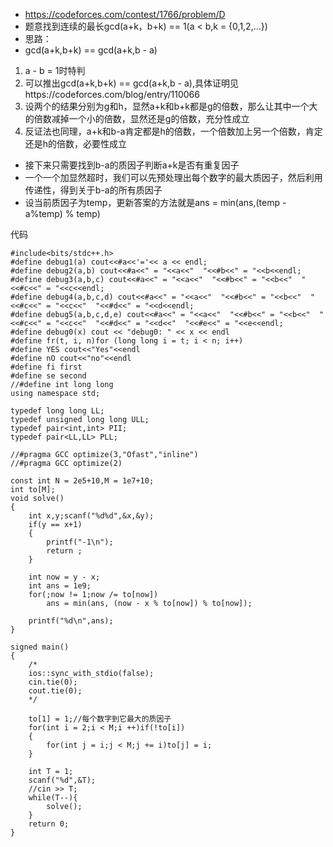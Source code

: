 - https://codeforces.com/contest/1766/problem/D
- 题意找到连续的最长gcd(a+k，b+k) == 1(a < b,k = {0,1,2,...})
- 思路：
- gcd(a+k,b+k) == gcd(a+k,b - a)
1. a - b = 1时特判
2. 可以推出gcd(a+k,b+k) == gcd(a+k,b - a),具体证明见https://codeforces.com/blog/entry/110066
3. 设两个的结果分别为g和h，显然a+k和b+k都是g的倍数，那么让其中一个大的倍数减掉一个小的倍数，显然还是g的倍数，充分性成立
4. 反证法也同理，a+k和b-a肯定都是h的倍数，一个倍数加上另一个倍数，肯定还是h的倍数，必要性成立

- 接下来只需要找到b-a的质因子判断a+k是否有重复因子
- 一个一个加显然超时，我们可以先预处理出每个数字的最大质因子，然后利用传递性，得到关于b-a的所有质因子
- 设当前质因子为temp，更新答案的方法就是ans = min(ans,(temp - a%temp) % temp)

代码
```
#include<bits/stdc++.h>
#define debug1(a) cout<<#a<<'='<< a << endl;
#define debug2(a,b) cout<<#a<<" = "<<a<<"  "<<#b<<" = "<<b<<endl;
#define debug3(a,b,c) cout<<#a<<" = "<<a<<"  "<<#b<<" = "<<b<<"  "<<#c<<" = "<<c<<endl;
#define debug4(a,b,c,d) cout<<#a<<" = "<<a<<"  "<<#b<<" = "<<b<<"  "<<#c<<" = "<<c<<"  "<<#d<<" = "<<d<<endl;
#define debug5(a,b,c,d,e) cout<<#a<<" = "<<a<<"  "<<#b<<" = "<<b<<"  "<<#c<<" = "<<c<<"  "<<#d<<" = "<<d<<"  "<<#e<<" = "<<e<<endl;
#define debug0(x) cout << "debug0: " << x << endl
#define fr(t, i, n)for (long long i = t; i < n; i++)
#define YES cout<<"Yes"<<endl
#define nO cout<<"no"<<endl
#define fi first
#define se second
//#define int long long
using namespace std;

typedef long long LL;
typedef unsigned long long ULL;
typedef pair<int,int> PII;
typedef pair<LL,LL> PLL;

//#pragma GCC optimize(3,"Ofast","inline")
//#pragma GCC optimize(2)

const int N = 2e5+10,M = 1e7+10;
int to[M];
void solve() 
{
	int x,y;scanf("%d%d",&x,&y);
	if(y == x+1)
	{
		printf("-1\n");
		return ;
	}
	
	int now = y - x;
	int ans = 1e9;
	for(;now != 1;now /= to[now])
		ans = min(ans, (now - x % to[now]) % to[now]);
	
	printf("%d\n",ans);
}

signed main()
{
    /*
    ios::sync_with_stdio(false);
    cin.tie(0);
    cout.tie(0);
    */

   	to[1] = 1;//每个数字到它最大的质因子
   	for(int i = 2;i < M;i ++)if(!to[i])
	{
		for(int j = i;j < M;j += i)to[j] = i;
	}

    int T = 1;
	scanf("%d",&T);
	//cin >> T;
    while(T--){
        solve();
    }
    return 0;
}

```
